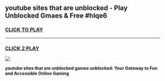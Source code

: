 
## youtube sites that are unblocked - Play Unblocked Gmaes & Free #hlqe6
<h3>
<a href="https://news.freeplayer.one?title=youtube_sites_that_are_unblocked&ref=26F">CLICK TO PLAY</a></h3>
<hr>

<h3>
<a href="https://news.freeplayer.one?title=youtube_sites_that_are_unblocked&ref=26F">CLICK 2 PLAY</a>
  
</h3>

<a href="https://news.freeplayer.one?title=youtube_sites_that_are_unblocked&ref=26F/"><img src="https://clearcache.store/games.png"></a>


**youtube sites that are unblocked games unblocked: Your Gateway to Fun and Accessible Online Gaming**
